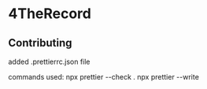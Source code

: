# 4TheRecord
## Contributing


added .prettierrc.json file

commands used: npx prettier --check . 
npx prettier --write
